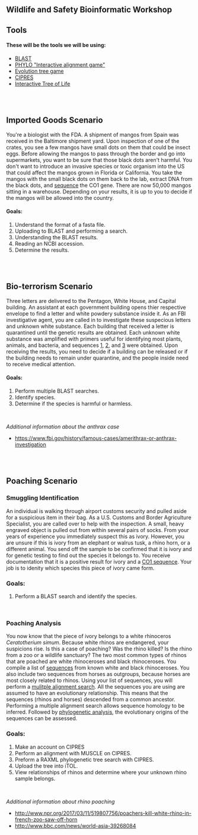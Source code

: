 ## Wildlife and Safety Bioinformatic Workshop


## Tools
#### These will be the tools we will be using:

* [BLAST](https://blast.ncbi.nlm.nih.gov/Blast.cgi?PAGE_TYPE=BlastSearch)
* [PHYLO "Interactive alignment game"](http://phylo.cs.mcgill.ca "Interactive alignment game")
* [Evolution tree game](http://tidal.northwestern.edu/blog/bat/#level1)
* [CIPRES](http://www.phylo.org)
* [Interactive Tree of Life](https://itol.embl.de)
<!--* [Phylotastic!](http://phylo.cs.nmsu.edu:3000)-->
<br><br>

## Imported Goods Scenario

You're a biologist with the FDA. A shipment of mangos from Spain was received in the Baltimore shipment yard. Upon inspection of one of the crates, you see a few mangos have small dots on them that could be insect eggs. Before allowing the mangos to pass through the border and go into supermarkets, you want to be sure that those black dots aren't harmful. You don't want to introduce an invasive species or toxic organism into the US that could affect the mangos grown in Florida or California. You take the mangos with the small black dots on them back to the lab, extract DNA from the black dots, and [sequence](wildlife_safety_workshops_data/sample_1.fasta) the CO1 gene. There are now 50,000 mangos sitting in a warehouse. Depending on your results, it is up to you to decide if the mangos will be allowed into the country.

#### Goals: 
1. Understand the format of a fasta file.
2. Uploading to BLAST and performing a search.
3. Understanding the BLAST results.
4. Reading an NCBI accession.
5. Determine the results.

<!--Results: fruit fly-->
<br><br>

## Bio-terrorism Scenario 

Three letters are delivered to the Pentagon, White House, and Capital building. An assistant at each government building opens thier respective envelope to find a letter and white powdery substance inside it. As an FBI investigative agent, you are called in to investigate these suspecious letters and unknown white substance. Each building that received a letter is quarantined until the genetic results are obtained. Each unknown white substance was amplified with primers useful for identifying most plants, animals, and bacteria, and sequences [1](wildlife_safety_workshops_data/sample_2a.fasta), [2](wildlife_safety_workshops_data/sample_2b.fasta), and [3](wildlife_safety_workshops_data/sample_2c.fasta) were obtained. Upon receiving the results, you need to decide if a building can be released or if the building needs to remain under quarantine, and the people inside need to receive medical attention.


#### Goals: 
1. Perform multiple BLAST searches.
2. Identify species.
3. Determine if the species is harmful or harmless.

<br>

*Additional information about the anthrax case*
* https://www.fbi.gov/history/famous-cases/amerithrax-or-anthrax-investigation

<!--Results: wheat flour, rice flour, Bacillus anthracis 16s partial sequence-->
<br><br>

## Poaching Scenario
### Smuggling Identification

An individual is walking through airport customs security and pulled aside for a suspicious item in their bag. As a U.S. Customs and Border Agriculture Specialist, you are called over to help with the inspection. A small, heavy engraved object is pulled out from within several pairs of socks. From your years of experience you immediately suspect this as ivory. However, you are unsure if this is ivory from an elephant or walrus tusk, a rhino horn, or a different animal. You send off the sample to be confirmed that it is ivory and for genetic testing to find out the species it belongs to. You receive documentation that it is a positive result for ivory and a [CO1 sequence](wildlife_safety_workshops_data/sample_3.fasta). Your job is to idenity which species this piece of ivory came form. 

### Goals:
1. Perform a BLAST search and identify the species.

<br>

### Poaching Analysis

You now know that the piece of ivory belongs to a white rhinoceros *Ceratotherium simum*. Because white rhinos are endangered, your suspicions rise. Is this a case of poaching? Was the rhino killed? Is the rhino from a zoo or a wildlife sanctuary? The two most common types of rhinos that are poached are white rhinoceroses and black rhinoceroses. You compile a list of [sequences](wildlife_safety_workshops_data/part_3_sequences.fasta) from known white and black rhinoceroses. You also include two sequences from horses as outgroups, because horses are most closely related to rhinos. Using your list of sequences, you will perform a [mulitple alignment search](wildlife_safety_workshops_data/part_3_alignment.phy). All the sequences you are using are assumed to have an evolutionary relationship. This means that the sequences (rhinos and horses) descended from a common ancestor. Performing a multiple alignment search allows sequence homology to be inferred. Followed by [phylogenetic analysis](wildlife_safety_workshops_data/part_3_tree.tre), the evolutionary origins of the sequences can be assessed.

### Goals:
1. Make an account on CIPRES
2. Perform an alignment with MUSCLE on CIPRES.
3. Preform a RAXML phylogenetic tree search with CIPRES.
4. Upload the tree into iTOL.
5. View relationships of rhinos and determine where your unknown rhino sample belongs.

<!--Results: sample belongs to the French Zoo population-->

<br>

*Additional information about rhino poaching*
* http://www.npr.org/2017/03/11/519807756/poachers-kill-white-rhino-in-french-zoo-saw-off-horn
* http://www.bbc.com/news/world-asia-39268084
